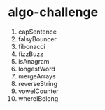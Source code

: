 # algo-challenge

1. capSentence 
2. falsyBouncer 
3. fibonacci 
4. fizzBuzz
5. isAnagram
6. longestWord
7. mergeArrays 
8. reverseString
9. vowelCounter
10. whereIBelong
